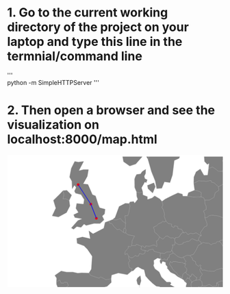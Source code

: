 # 1. Go to the current working directory of the project on your laptop and type this line in the termnial/command line  

'''  
python -m SimpleHTTPServer
'''  
  
 # 2. Then open a browser and see the visualization on localhost:8000/map.html
 ![This is how the visualization works](./visualization.png)  